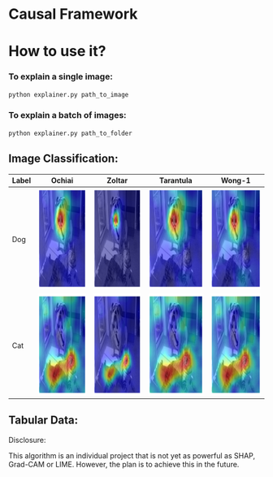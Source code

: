 # Causal Framework 


# How to use it?
### To explain a single image:
```sh
python explainer.py path_to_image
```
### To explain a batch of images:
```sh
python explainer.py path_to_folder
```

## Image Classification:

| Label | Ochiai | Zoltar | Tarantula | Wong-1 |
|----------|-------|---------|-------------|--------|
| Dog | <img src="https://github.com/eaguaida/causal-explainer/blob/main/images/ochiai_dog.png?raw=true" width="200" height="200"> | <img src="https://github.com/eaguaida/causal-explainer/blob/main/images/zoltar_dog.png?raw=true" width="200" height="200"> | <img src="https://github.com/eaguaida/causal-explainer/blob/main/images/tarantula_dog.png?raw=true" width="200" height="200"> | <img src="https://github.com/eaguaida/causal-explainer/blob/main/images/wong1_dog.png?raw=true" width="200" height="200"> |
| Cat | <img src="https://github.com/eaguaida/causal-explainer/blob/main/images/cat_ochiai.png?raw=true" width="200" height="200"> | <img src="https://github.com/eaguaida/causal-explainer/blob/main/images/cat_zoltar.png?raw=true" width="200" height="200"> | <img src="https://github.com/eaguaida/causal-explainer/blob/main/images/cat_tarantula.png?raw=true" width="200" height="200"> | <img src="https://github.com/eaguaida/causal-explainer/blob/main/images/cat_wong1.png?raw=true" width="200" height="200"> |

## Tabular Data:



Disclosure:

This algorithm is an individual project that is not yet as powerful as SHAP, Grad-CAM or LIME. However, the plan is to achieve this in the future.
